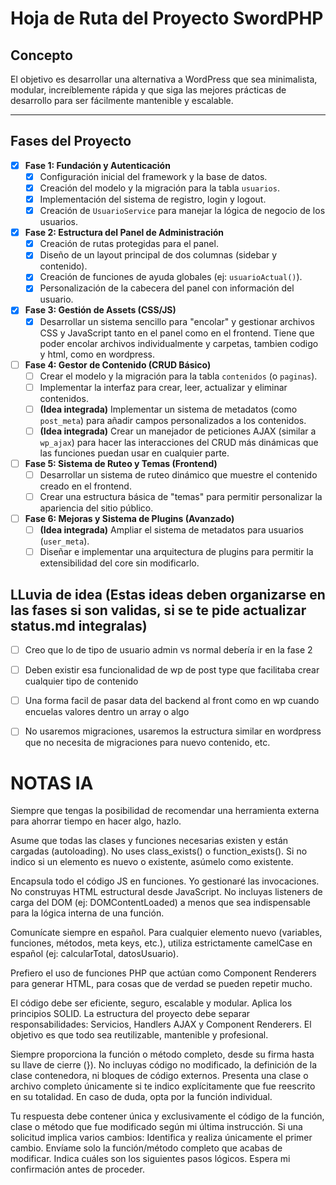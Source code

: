 # Hoja de Ruta del Proyecto SwordPHP

## Concepto
El objetivo es desarrollar una alternativa a WordPress que sea minimalista, modular, increíblemente rápida y que siga las mejores prácticas de desarrollo para ser fácilmente mantenible y escalable.

---

## Fases del Proyecto

- [x] **Fase 1: Fundación y Autenticación**
    - [x] Configuración inicial del framework y la base de datos.
    - [x] Creación del modelo y la migración para la tabla `usuarios`.
    - [x] Implementación del sistema de registro, login y logout.
    - [x] Creación de `UsuarioService` para manejar la lógica de negocio de los usuarios.

- [x] **Fase 2: Estructura del Panel de Administración**
    - [x] Creación de rutas protegidas para el panel.
    - [x] Diseño de un layout principal de dos columnas (sidebar y contenido).
    - [x] Creación de funciones de ayuda globales (ej: `usuarioActual()`).
    - [x] Personalización de la cabecera del panel con información del usuario.

- [x] **Fase 3: Gestión de Assets (CSS/JS)**
    - [x] Desarrollar un sistema sencillo para "encolar" y gestionar archivos CSS y JavaScript tanto en el panel como en el frontend. Tiene que poder encolar archivos individualmente y carpetas, tambien codigo y html, como en wordpress.

- [ ] **Fase 4: Gestor de Contenido (CRUD Básico)**
    - [ ] Crear el modelo y la migración para la tabla `contenidos` (o `paginas`).
    - [ ] Implementar la interfaz para crear, leer, actualizar y eliminar contenidos.
    - [ ] **(Idea integrada)** Implementar un sistema de metadatos (como `post_meta`) para añadir campos personalizados a los contenidos.
    - [ ] **(Idea integrada)** Crear un manejador de peticiones AJAX (similar a `wp_ajax`) para hacer las interacciones del CRUD más dinámicas que las funciones puedan usar en cualquier parte.

- [ ] **Fase 5: Sistema de Ruteo y Temas (Frontend)**
    - [ ] Desarrollar un sistema de ruteo dinámico que muestre el contenido creado en el frontend.
    - [ ] Crear una estructura básica de "temas" para permitir personalizar la apariencia del sitio público.

- [ ] **Fase 6: Mejoras y Sistema de Plugins (Avanzado)**
    - [ ] **(Idea integrada)** Ampliar el sistema de metadatos para usuarios (`user_meta`).
    - [ ] Diseñar e implementar una arquitectura de plugins para permitir la extensibilidad del core sin modificarlo.

## LLuvia de idea (Estas ideas deben organizarse en las fases si son validas, si se te pide actualizar status.md integralas)

- [ ] Creo que lo de tipo de usuario admin vs normal debería ir en la fase 2
- [ ] Deben existir esa funcionalidad de wp de post type que facilitaba crear cualquier tipo de contenido
- [ ] Una forma facil de pasar data del backend al front como en wp cuando encuelas valores dentro un array o algo
- [ ] No usaremos migraciones, usaremos la estructura similar en wordpress que no necesita de migraciones para nuevo contenido, etc. 


# NOTAS IA

Siempre que tengas la posibilidad de recomendar una herramienta externa para ahorrar tiempo en hacer algo, hazlo.

Asume que todas las clases y funciones necesarias existen y están cargadas (autoloading). No uses class_exists() o function_exists(). Si no indico si un elemento es nuevo o existente, asúmelo como existente.

Encapsula todo el código JS en funciones. Yo gestionaré las invocaciones. No construyas HTML estructural desde JavaScript. No incluyas listeners de carga del DOM (ej: DOMContentLoaded) a menos que sea indispensable para la lógica interna de una función.

Comunícate siempre en español. Para cualquier elemento nuevo (variables, funciones, métodos, meta keys, etc.), utiliza estrictamente camelCase en español (ej: calcularTotal, datosUsuario).

Prefiero el uso de funciones PHP que actúan como Component Renderers para generar HTML, para cosas que de verdad se pueden repetir mucho.

El código debe ser eficiente, seguro, escalable y modular. Aplica los principios SOLID. La estructura del proyecto debe separar responsabilidades: Servicios, Handlers AJAX y Component Renderers. El objetivo es que todo sea reutilizable, mantenible y profesional.

Siempre proporciona la función o método completo, desde su firma hasta su llave de cierre (}). No incluyas código no modificado, la definición de la clase contenedora, ni bloques de código externos. Presenta una clase o archivo completo únicamente si te indico explícitamente que fue reescrito en su totalidad. En caso de duda, opta por la función individual.

Tu respuesta debe contener única y exclusivamente el código de la función, clase o método que fue modificado según mi última instrucción. Si una solicitud implica varios cambios: Identifica y realiza únicamente el primer cambio. Envíame solo la función/método completo que acabas de modificar. Indica cuáles son los siguientes pasos lógicos. Espera mi confirmación antes de proceder.
